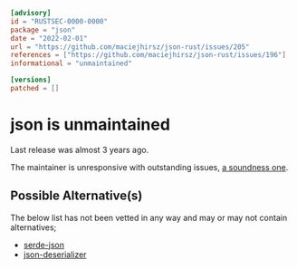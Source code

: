 ```toml
[advisory]
id = "RUSTSEC-0000-0000"
package = "json"
date = "2022-02-01"
url = "https://github.com/maciejhirsz/json-rust/issues/205"
references = ["https://github.com/maciejhirsz/json-rust/issues/196"]
informational = "unmaintained"

[versions]
patched = []
```

# json is unmaintained

Last release was almost 3 years ago.

The maintainer is unresponsive with outstanding issues, [a soundness one](https://github.com/maciejhirsz/json-rust/issues/196).

## Possible Alternative(s)

The below list has not been vetted in any way and may or may not contain alternatives;

- [serde-json](https://github.com/serde-rs/json)
- [json-deserializer](https://github.com/jorgecarleitao/json-deserializer/tree/main)
